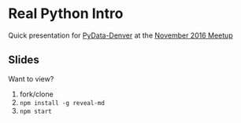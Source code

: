 # Real Python Intro

Quick presentation for [PyData-Denver](https://www.meetup.com/PyData-Denver/) at the [November 2016 Meetup](https://www.meetup.com/PyData-Denver/events/234360357/)

## Slides

Want to view?

1. fork/clone
1. `npm install -g reveal-md`
1. `npm start`
